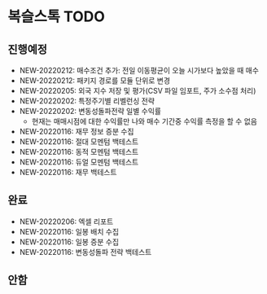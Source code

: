 # 복슬스톡 TODO

## 진행예정
- NEW-20220212: 매수조건 추가: 전일 이동평균이 오늘 시가보다 높았을 때 매수  
- NEW-20220212: 패키지 경로를 모듈 단위로 변경 
- NEW-20220205: 외국 지수 저장 및 평가(CSV 파일 임포트, 주가 소수점 처리) 
- NEW-20220202: 특정주기별 리벨런싱 전략 
- NEW-20220202: 변동성돌파전략 일별 수익률 
  - 현재는 매매시점에 대한 수익률만 나와 매수 기간중 수익률 측정을 할 수 없음
- NEW-20220116: 재무 정보 증분 수집
- NEW-20220116: 절대 모멘텀 백테스트
- NEW-20220116: 동적 모멘텀 백테스트
- NEW-20220116: 듀얼 모멘텀 백테스트
- NEW-20220116: 재무 백테스트

## 완료
- NEW-20220206: 엑셀 리포트 
- NEW-20220116: 일봉 배치 수집
- NEW-20220116: 일봉 증분 수집
- NEW-20220116: 변동성돌파 전략 백테스트

## 안함

